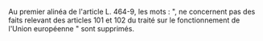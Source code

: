Au premier alinéa de l'article L. 464-9, les mots : ", ne concernent pas des faits relevant des articles 101 et 102 du traité sur le fonctionnement de l'Union européenne " sont supprimés.
